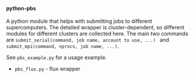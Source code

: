 #### python-pbs
A python module that helps with submitting jobs to different supercomputers. The detailed wrapper is cluster-dependent, so different modules for different clusters are collected here. The main two commands are `submit_serial(command, job name, account to use, ...) ` and `submit_mpi(command, nprocs, job name, ...)`.

See `pbs_example.py` for a usage example.

- `pbs_flux.py` - flux wrapper
